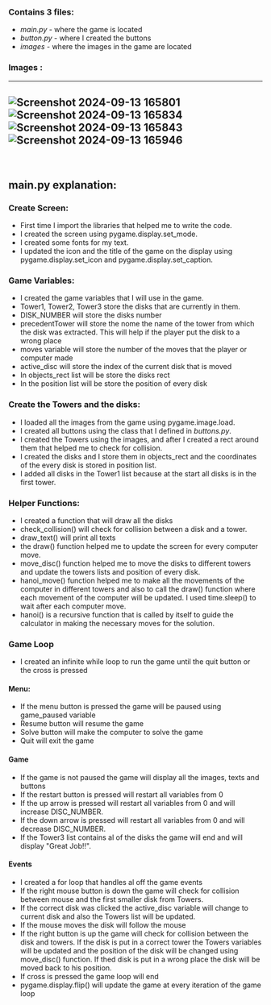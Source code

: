 
### Contains 3 files:
- _main.py_  - where the game is located
- _button.py_ - where I created the buttons
- _images_  - where the images in the game are located

### Images :
---
![Screenshot 2024-09-13 165801](https://github.com/user-attachments/assets/643a86f7-b901-48c8-a22e-ab6db8dbf92e)
![Screenshot 2024-09-13 165834](https://github.com/user-attachments/assets/3f405383-cf23-4b2c-b179-6670491d84d0)
![Screenshot 2024-09-13 165843](https://github.com/user-attachments/assets/7966081b-34be-467c-8219-d46814e842d6)
![Screenshot 2024-09-13 165946](https://github.com/user-attachments/assets/900c0893-b31f-4618-a554-1c2ca6c5bd1e)
---
</br>

## main.py explanation:

### Create Screen:
- First time I import the libraries that helped me to write the code.
- I created the screen using pygame.display.set_mode.
- I created some fonts for my text.
- I updated the icon and the title of the game on the display using pygame.display.set_icon and pygame.display.set_caption.

### Game Variables:

- I created the game variables that I will use in the game.
- Tower1, Tower2, Tower3 store the disks that are currently in them.
- DISK_NUMBER will store the disks number
- precedentTower will store the nome the name of the tower from which the disk was extracted. This will help if the player put the disk to a wrong place
- moves variable will store the number of the moves that the player or computer made
- active_disc will store the index of the current disk that is moved
- In objects_rect list will be store the disks rect
- In the position list will be store the position of every disk

### Create the Towers and the disks:
- I loaded all the images from the game using pygame.image.load.
- I created all buttons using the class that I defined in _buttons.py_.
- I created the Towers using the images, and after I created a rect around them that helped me to check for collision.
- I created the disks and I store them in objects_rect and the coordinates of the every disk is stored in position list.
- I added all disks in the Tower1 list because at the start all disks is in the first tower.

### Helper Functions:
- I created a function that will draw all the disks
- check_collision() will check for collision between a disk and a tower.
- draw_text() will print all texts
- the draw() function helped me to update the screen for every computer move.
- move_disc() function helped me to move the disks to different towers and update the towers lists and position of every disk.
- hanoi_move() function helped me to make all the movements of the computer in different towers and also to call the draw() function where each movement of the computer will be updated. I used time.sleep() to wait after each computer move.
- hanoi() is a recursive function that is called by itself to guide the calculator in making the necessary moves for the solution.

### Game Loop
- I created an infinite while loop to run the game until the quit button or the cross is pressed

#### Menu:
- If the menu button is pressed the game will be paused using game_paused variable
- Resume button will resume the game
- Solve button will make the computer to solve the game
- Quit will exit the game

#### Game
- If the game is not paused the game will display all the images, texts and buttons
- If the restart button is pressed will restart all variables from 0
- If the up arrow is pressed will restart all variables from 0 and will increase DISC_NUMBER.
- If the down arrow is pressed will restart all variables from 0 and will decrease DISC_NUMBER.
- If the Tower3 list contains al of the disks the game will end and will display "Great Job!!".

#### Events
- I created a for loop that handles al off the game events
- If the right mouse button is down the game will check for collision between mouse and the first smaller disk from Towers.
- If the correct disk was clicked the active_disc variable will change to current disk and also the Towers list will be updated.
- If the mouse moves the disk will follow the mouse
- If the right button is up the game will check for collision between the disk and towers. If the disk is put in a correct tower the Towers variables will be updated and the position of the disk will be changed using move_disc() function. If thed disk is put in a wrong place the disk will be moved back to his position.
- If cross is pressed the game loop will end
- pygame.display.flip() will update the game at every iteration of the game loop

  
